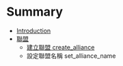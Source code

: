 # Summary

* [Introduction](README.md)
* [聯盟](chapter1.md)
   * [建立聯盟 create_alliance](1.md)
   * 設定聯盟名稱 set_alliance_name

